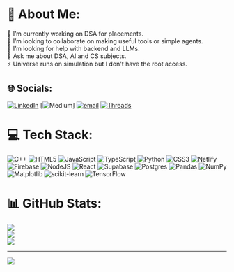 # 💫 About Me:
🔭 I’m currently working on DSA for placements.<br>👯 I’m looking to collaborate on making useful tools or simple agents.<br>🤝 I’m looking for help with backend and LLMs.<br>💬 Ask me about DSA, AI and CS subjects.<br>⚡ Universe runs on simulation but I don't have the root access.


## 🌐 Socials:
[![LinkedIn](https://img.shields.io/badge/LinkedIn-%230077B5.svg?logo=linkedin&logoColor=white)](https://linkedin.com/in/www.linkedin.com/in/ruturaj-bhosale-84314b257) [![Medium](https://img.shields.io/badge/Medium-12100E?logo=medium&logoColor=white)] [![email](https://img.shields.io/badge/Email-D14836?logo=gmail&logoColor=white)](mailto:ruturaj1369@gmail.com) [![Threads](https://img.shields.io/badge/Threads-Follow-blueviolet?logo=threads&logoColor=white)](https://www.threads.net/@ryumin_shines)

# 💻 Tech Stack:
![C++](https://img.shields.io/badge/c++-%2300599C.svg?style=for-the-badge&logo=c%2B%2B&logoColor=white) ![HTML5](https://img.shields.io/badge/html5-%23E34F26.svg?style=for-the-badge&logo=html5&logoColor=white) ![JavaScript](https://img.shields.io/badge/javascript-%23323330.svg?style=for-the-badge&logo=javascript&logoColor=%23F7DF1E) ![TypeScript](https://img.shields.io/badge/typescript-%23007ACC.svg?style=for-the-badge&logo=typescript&logoColor=white) ![Python](https://img.shields.io/badge/python-3670A0?style=for-the-badge&logo=python&logoColor=ffdd54) ![CSS3](https://img.shields.io/badge/css3-%231572B6.svg?style=for-the-badge&logo=css3&logoColor=white) ![Netlify](https://img.shields.io/badge/netlify-%23000000.svg?style=for-the-badge&logo=netlify&logoColor=#00C7B7) ![Firebase](https://img.shields.io/badge/firebase-%23039BE5.svg?style=for-the-badge&logo=firebase) ![NodeJS](https://img.shields.io/badge/node.js-6DA55F?style=for-the-badge&logo=node.js&logoColor=white) ![React](https://img.shields.io/badge/react-%2320232a.svg?style=for-the-badge&logo=react&logoColor=%2361DAFB) ![Supabase](https://img.shields.io/badge/Supabase-3ECF8E?style=for-the-badge&logo=supabase&logoColor=white) ![Postgres](https://img.shields.io/badge/postgres-%23316192.svg?style=for-the-badge&logo=postgresql&logoColor=white) ![Pandas](https://img.shields.io/badge/pandas-%23150458.svg?style=for-the-badge&logo=pandas&logoColor=white) ![NumPy](https://img.shields.io/badge/numpy-%23013243.svg?style=for-the-badge&logo=numpy&logoColor=white) ![Matplotlib](https://img.shields.io/badge/Matplotlib-%23ffffff.svg?style=for-the-badge&logo=Matplotlib&logoColor=black) ![scikit-learn](https://img.shields.io/badge/scikit--learn-%23F7931E.svg?style=for-the-badge&logo=scikit-learn&logoColor=white) ![TensorFlow](https://img.shields.io/badge/TensorFlow-%23FF6F00.svg?style=for-the-badge&logo=TensorFlow&logoColor=white)
# 📊 GitHub Stats:
![](https://github-readme-stats.vercel.app/api?username=RUTURAJROCks&theme=dark&hide_border=false&include_all_commits=true&count_private=true)<br/>
![](https://nirzak-streak-stats.vercel.app/?user=RUTURAJROCks&theme=dark&hide_border=false)<br/>
![](https://github-readme-stats.vercel.app/api/top-langs/?username=RUTURAJROCks&theme=dark&hide_border=false&include_all_commits=true&count_private=true&layout=compact)


---
[![](https://visitcount.itsvg.in/api?id=RUTURAJROCks&icon=0&color=0)](https://visitcount.itsvg.in)

<!-- Proudly created with GPRM ( https://gprm.itsvg.in ) -->
